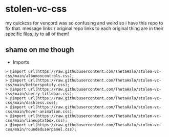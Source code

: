 # stolen-vc-css

my quickcss for vencord was so confusing and weird so i have this repo to fix that.
message links / original repo links to each original thing are in their specific files, ty to all of them!

##  shame on me though

- Imports
```
> @import url(https://raw.githubusercontent.com/ThetaHalo/stolen-vc-css/main/albumoncontrols.css);
> @import url(https://raw.githubusercontent.com/ThetaHalo/stolen-vc-css/main/betterspotify.css);
> @import url(https://raw.githubusercontent.com/ThetaHalo/stolen-vc-css/main/cherry-titlebar.css);
> @import url(https://raw.githubusercontent.com/ThetaHalo/stolen-vc-css/main/dashless.css);
> @import url(https://raw.githubusercontent.com/ThetaHalo/stolen-vc-css/main/hover-animation.css);
> @import url(https://raw.githubusercontent.com/ThetaHalo/stolen-vc-css/main/lineuptxtbox.css);
> @import url(https://raw.githubusercontent.com/ThetaHalo/stolen-vc-css/main/roundeduserpanel.css);
```
